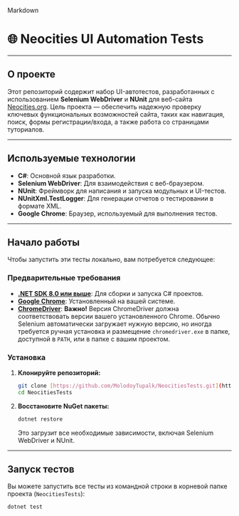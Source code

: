 Markdown

# 🌐 Neocities UI Automation Tests

---

## О проекте

Этот репозиторий содержит набор UI-автотестов, разработанных с использованием **Selenium WebDriver** и **NUnit** для веб-сайта [Neocities.org](https://neocities.org/). Цель проекта — обеспечить надежную проверку ключевых функциональных возможностей сайта, таких как навигация, поиск, формы регистрации/входа, а также работа со страницами туториалов.

---

## Используемые технологии

* **C#**: Основной язык разработки.
* **Selenium WebDriver**: Для взаимодействия с веб-браузером.
* **NUnit**: Фреймворк для написания и запуска модульных и UI-тестов.
* **NUnitXml.TestLogger**: Для генерации отчетов о тестировании в формате XML.
* **Google Chrome**: Браузер, используемый для выполнения тестов.

---

## Начало работы

Чтобы запустить эти тесты локально, вам потребуется следующее:

### Предварительные требования

* **[.NET SDK 8.0 или выше](https://dotnet.microsoft.com/download/dotnet/8.0)**: Для сборки и запуска C# проектов.
* **[Google Chrome](https://www.google.com/chrome/)**: Установленный на вашей системе.
* **[ChromeDriver](https://chromedriver.chromium.org/downloads)**: **Важно!** Версия ChromeDriver должна соответствовать версии вашего установленного Chrome. Обычно Selenium автоматически загружает нужную версию, но иногда требуется ручная установка и размещение `chromedriver.exe` в папке, доступной в `PATH`, или в папке с вашим проектом.

### Установка

1.  **Клонируйте репозиторий:**
    ```bash
    git clone [https://github.com/MolodoyTupalk/NeocitiesTests.git](https://github.com/MolodoyTupalk/NeocitiesTests.git)
    cd NeocitiesTests
    ```

2.  **Восстановите NuGet пакеты:**
    ```bash
    dotnet restore
    ```
    Это загрузит все необходимые зависимости, включая Selenium WebDriver и NUnit.

---

## Запуск тестов

Вы можете запустить все тесты из командной строки в корневой папке проекта (`NeocitiesTests`):

```bash
dotnet test
